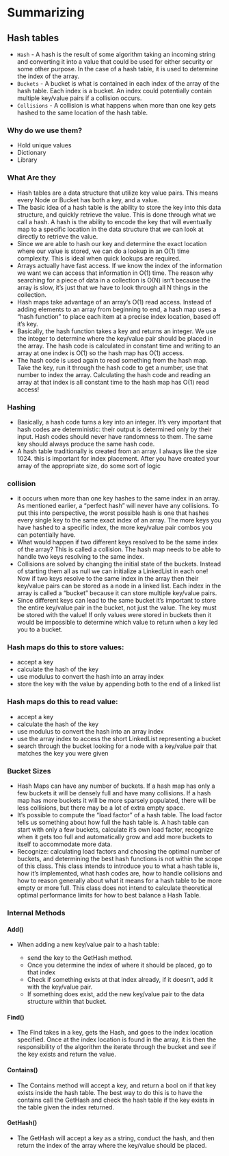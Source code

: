 # Summarizing
## Hash tables
* `Hash` - A hash is the result of some algorithm taking an incoming string and converting it into a value that could be used for either security or 
some other purpose. In the case of a hash table, it is used to determine the index of the array.
* `Buckets` - A bucket is what is contained in each index of the array of the hash table. Each index is a bucket. An index could potentially contain 
multiple key/value pairs if a collision occurs.
* `Collisions` - A collision is what happens when more than one key gets hashed to the same location of the hash table.
### Why do we use them?
  * Hold unique values
  * Dictionary
  * Library
### What Are they
* Hash tables are a data structure that utilize key value pairs. This means every Node or Bucket has both a key, and a value.
* The basic idea of a hash table is the ability to store the key into this data structure, and quickly retrieve the value. This is done through what
we call a hash. A hash is the ability to encode the key that will eventually map to a specific location in the data structure that we can look at directly
to retrieve the value.
* Since we are able to hash our key and determine the exact location where our value is stored, we can do a lookup in an O(1) time complexity. This 
is ideal when quick lookups are required.
* Arrays actually have fast access. If we know the index of the information we want we can access that information in O(1) time. The reason why 
searching for a piece of data in a collection is O(N) isn’t because the array is slow, it’s just that we have to look through all N things in the collection.
* Hash maps take advantage of an array’s O(1) read access. Instead of adding elements to an array from beginning to end, a hash map
uses a “hash function” to place each item at a precise index location, based off it’s key.
* Basically, the hash function takes a key and returns an integer. We use the integer to determine where the key/value pair should be placed in the array. 
The hash code is calculated in constant time and writing to an array at one index is O(1) so the hash map has O(1) access.
* The hash code is used again to read something from the hash map. Take the key, run it through the hash code to get a number, use that number
to index the array. Calculating the hash code and reading an array at that index is all constant time to the hash map has O(1) read access!
### Hashing
* Basically, a hash code turns a key into an integer. It’s very important that hash codes are deterministic: their output is determined only
by their input. Hash codes should never have randomness to them. The same key should always produce the same hash code.
* A hash table traditionally is created from an array. I always like the size 1024. this is important for index placement. After you have 
created your array of the appropriate size, do some sort of logic



### collision 
* it occurs when more than one key hashes to the same index in an array. As mentioned earlier, a “perfect hash” will never have any collisions. 
To put this into perspective, the worst possible hash is one that hashes every single key to the same exact index of an array. The more keys you have 
hashed to a specific index, the more key/value pair combos you can potentially have.
* What would happen if two different keys resolved to be the same index of the array? This is called a collision. The hash map needs to be able to 
handle two keys resolving to the same index.
* Collisions are solved by changing the initial state of the buckets. Instead of starting them all as null we can initialize a LinkedList in each one!
Now if two keys resolve to the same index in the array then their key/value pairs can be stored as a node in a linked list. Each index in the array is
called a “bucket” because it can store multiple key/value pairs.
* Since different keys can lead to the same bucket it’s important to store the entire key/value pair in the bucket, not just the value. The key 
must be stored with the value! If only values were stored in buckets then it would be impossible to determine which value to return when a key led you to a bucket.
### Hash maps do this to store values:

  * accept a key
  * calculate the hash of the key
  * use modulus to convert the hash into an array index
  * store the key with the value by appending both to the end of a linked list
### Hash maps do this to read value:

  * accept a key
  * calculate the hash of the key
  * use modulus to convert the hash into an array index
  * use the array index to access the short LinkedList representing a bucket
  * search through the bucket looking for a node with a key/value pair that matches the key you were given



### Bucket Sizes
* Hash Maps can have any number of buckets. If a hash map has only a few buckets it will be densely full and have many collisions. If a hash map has more 
buckets it will be more sparsely populated, there will be less collisions, but there may be a lot of extra empty space.
* It’s possible to compute the “load factor” of a hash table. The load factor tells us something about how full the hash table is. A hash table 
can start with only a few buckets, calculate it’s own load factor, recognize when it gets too full and automatically grow and add more buckets to
itself to accommodate more data.
* Recognize: calculating load factors and choosing the optimal number of buckets, and determining the best hash functions is not within the scope 
of this class. This class intends to introduce you to what a hash table is, how it’s implemented, what hash codes are, how to handle collisions and how
to reason generally about what it means for a hash table to be more empty or more full. This class does not intend to calculate theoretical optimal performance
limits for how to best balance a Hash Table.



### Internal Methods
#### Add()
* When adding a new key/value pair to a hash table:

  * send the key to the GetHash method.
  * Once you determine the index of where it should be placed, go to that index
  * Check if something exists at that index already, if it doesn’t, add it with the key/value pair.
  * If something does exist, add the new key/value pair to the data structure within that bucket.
#### Find()
* The Find takes in a key, gets the Hash, and goes to the index location specified. Once at the index location is found in the array, it is then the 
responsibility of the algorithm the iterate through the bucket and see if the key exists and return the value.
#### Contains()
* The Contains method will accept a key, and return a bool on if that key exists inside the hash table. The best way to do this is to have the 
contains call the GetHash and check the hash table if the key exists in the table given the index returned.
#### GetHash()
* The GetHash will accept a key as a string, conduct the hash, and then return the index of the array where the key/value should be placed.
